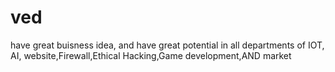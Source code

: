 # ved
have great buisness idea, and have great potential in all departments of IOT, AI, website,Firewall,Ethical Hacking,Game development,AND market
